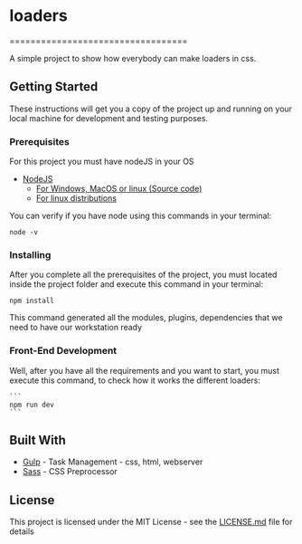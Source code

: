 # loaders
==================================

A simple project to show how everybody can make loaders in css.

## Getting Started

These instructions will get you a copy of the project up and running on your local machine for development and testing purposes.

### Prerequisites

For this project you must have nodeJS in your OS

- [NodeJS](https://nodejs.org/es/)
    - [For Windows, MacOS or linux (Source code)](https://nodejs.org/es/download/)
    - [For linux distributions](https://nodejs.org/es/download/package-manager/)

You can verify if you have node using this commands in your terminal:

```
node -v
```

### Installing

After you complete all the prerequisites of the project, you must located inside the project folder and execute this command in your terminal:

```
npm install
```

This command generated all the modules, plugins, dependencies that we need to have our workstation ready

### Front-End Development

Well,  after you have all the requirements and you want to start, you must execute this command, to check how it works the different loaders:

    ```
    npm run dev
    ```

## Built With

* [Gulp](https://gulpjs.com/) - Task Management - css, html, webserver
* [Sass](https://sass-lang.com/) - CSS Preprocessor

## License

This project is licensed under the MIT License - see the [LICENSE.md](LICENSE.md) file for details